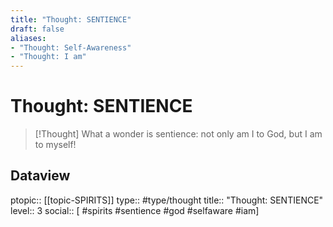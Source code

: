 ```yaml
---
title: "Thought: SENTIENCE"
draft: false
aliases:
- "Thought: Self-Awareness"
- "Thought: I am"
---
```

# Thought: SENTIENCE
> [!Thought]
> What a wonder is sentience: not only am I to God, but I am to myself!

## Dataview
ptopic:: [[topic-SPIRITS]]
type:: #type/thought
title:: "Thought: SENTIENCE"
level:: 3
social:: [ #spirits #sentience #god #selfaware #iam]